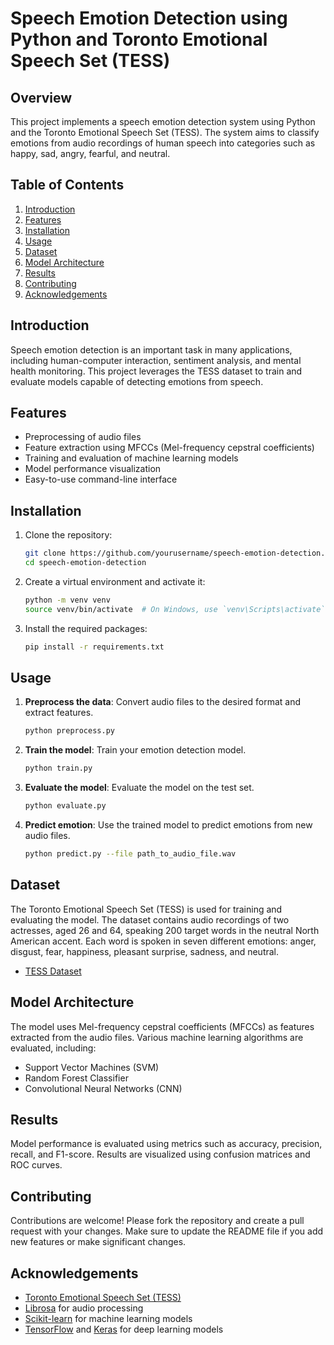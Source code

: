 # Speech Emotion Detection using Python and Toronto Emotional Speech Set (TESS)

## Overview

This project implements a speech emotion detection system using Python and the Toronto Emotional Speech Set (TESS). The system aims to classify emotions from audio recordings of human speech into categories such as happy, sad, angry, fearful, and neutral.

## Table of Contents

1. [Introduction](#introduction)
2. [Features](#features)
3. [Installation](#installation)
4. [Usage](#usage)
5. [Dataset](#dataset)
6. [Model Architecture](#model-architecture)
7. [Results](#results)
8. [Contributing](#contributing)
9. [Acknowledgements](#acknowledgements)

## Introduction

Speech emotion detection is an important task in many applications, including human-computer interaction, sentiment analysis, and mental health monitoring. This project leverages the TESS dataset to train and evaluate models capable of detecting emotions from speech.

## Features

- Preprocessing of audio files
- Feature extraction using MFCCs (Mel-frequency cepstral coefficients)
- Training and evaluation of machine learning models
- Model performance visualization
- Easy-to-use command-line interface

## Installation

1. Clone the repository:

    ```bash
    git clone https://github.com/yourusername/speech-emotion-detection.git
    cd speech-emotion-detection
    ```

2. Create a virtual environment and activate it:

    ```bash
    python -m venv venv
    source venv/bin/activate  # On Windows, use `venv\Scripts\activate`
    ```

3. Install the required packages:

    ```bash
    pip install -r requirements.txt
    ```

## Usage

1. **Preprocess the data**: Convert audio files to the desired format and extract features.

    ```bash
    python preprocess.py
    ```

2. **Train the model**: Train your emotion detection model.

    ```bash
    python train.py
    ```

3. **Evaluate the model**: Evaluate the model on the test set.

    ```bash
    python evaluate.py
    ```

4. **Predict emotion**: Use the trained model to predict emotions from new audio files.

    ```bash
    python predict.py --file path_to_audio_file.wav
    ```

## Dataset

The Toronto Emotional Speech Set (TESS) is used for training and evaluating the model. The dataset contains audio recordings of two actresses, aged 26 and 64, speaking 200 target words in the neutral North American accent. Each word is spoken in seven different emotions: anger, disgust, fear, happiness, pleasant surprise, sadness, and neutral.

- [TESS Dataset](https://tspace.library.utoronto.ca/handle/1807/24487)

## Model Architecture

The model uses Mel-frequency cepstral coefficients (MFCCs) as features extracted from the audio files. Various machine learning algorithms are evaluated, including:

- Support Vector Machines (SVM)
- Random Forest Classifier
- Convolutional Neural Networks (CNN)

## Results

Model performance is evaluated using metrics such as accuracy, precision, recall, and F1-score. Results are visualized using confusion matrices and ROC curves.

## Contributing

Contributions are welcome! Please fork the repository and create a pull request with your changes. Make sure to update the README file if you add new features or make significant changes.

## Acknowledgements

- [Toronto Emotional Speech Set (TESS)](https://tspace.library.utoronto.ca/handle/1807/24487)
- [Librosa](https://librosa.org/) for audio processing
- [Scikit-learn](https://scikit-learn.org/stable/) for machine learning models
- [TensorFlow](https://www.tensorflow.org/) and [Keras](https://keras.io/) for deep learning models
